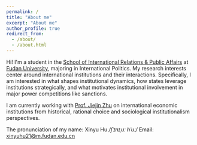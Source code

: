 ```yaml
---
permalink: /
title: "About me"
excerpt: "About me"
author_profile: true
redirect_from: 
  - /about/
  - /about.html
---
```


Hi! I'm a student in the [School of International Relations & Public Affairs](https://sirpa-en.fudan.edu.cn/) at [Fudan University](https://www.fudan.edu.cn/en/), majoring in International Politics. My research interests center around international institutions and their interactions. Specifically, I am interested in what shapes institutional dynamics, how states leverage institutions strategically, and what motivates institutional involvement in major power competitions like sanctions.

I am currently working with [Prof. Jiejin Zhu](https://faculty.fudan.edu.cn/zhujiejin/zh_CN/index.htm) on international economic institutions from historical, rational choice and sociological institutionalism perspectives.

The pronunciation of my name: Xinyu Hu _/ʃˈɪnɪˌuː hˈuː/_
Email: xinyuhu21@m.fudan.edu.cn
